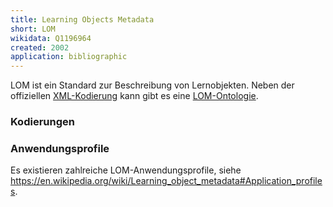 ```yaml
---
title: Learning Objects Metadata
short: LOM
wikidata: Q1196964
created: 2002
application: bibliographic
---
```


LOM ist ein Standard zur Beschreibung von Lernobjekten. Neben der offiziellen
[XML-Kodierung](lom/xml) kann gibt es eine [LOM-Ontologie](rdf/voc/lom).

### Kodierungen

<list-formats model="lom"/>

### Anwendungsprofile

Es existieren zahlreiche LOM-Anwendungsprofile, siehe
<https://en.wikipedia.org/wiki/Learning_object_metadata#Application_profiles>.

<list-formats profiles="lom"/>
